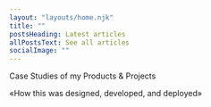 ```yaml
---
layout: "layouts/home.njk"
title: ""
postsHeading: Latest articles
allPostsText: See all articles
socialImage: ""
---
```


<p class="l-first">
  Case Studies of my Products & Projects
</p>

<p class="l-second">
  «How this was designed, developed, and deployed»
</p>
